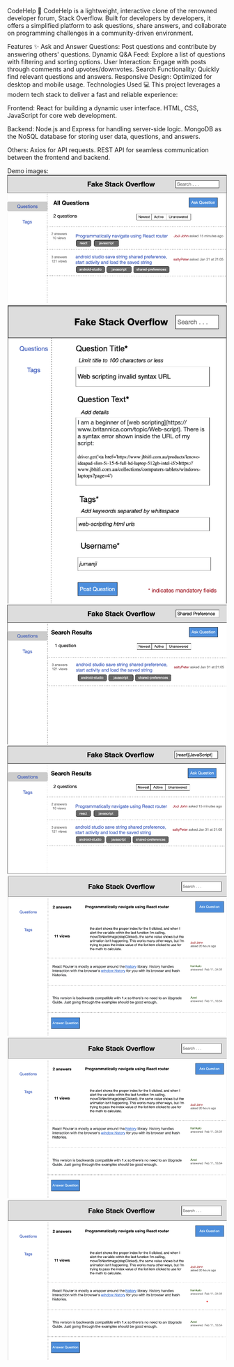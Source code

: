 CodeHelp 🚀
CodeHelp is a lightweight, interactive clone of the renowned developer forum, Stack Overflow. Built for developers by developers, it offers a simplified platform to ask questions, share answers, and collaborate on programming challenges in a community-driven environment.

Features ✨
Ask and Answer Questions: Post questions and contribute by answering others' questions.
Dynamic Q&A Feed: Explore a list of questions with filtering and sorting options.
User Interaction: Engage with posts through comments and upvotes/downvotes.
Search Functionality: Quickly find relevant questions and answers.
Responsive Design: Optimized for desktop and mobile usage.
Technologies Used 💻
This project leverages a modern tech stack to deliver a fast and reliable experience:

Frontend:
React for building a dynamic user interface.
HTML, CSS, JavaScript for core web development.

Backend:
Node.js and Express for handling server-side logic.
MongoDB as the NoSQL database for storing user data, questions, and answers.

Others:
Axios for API requests.
REST API for seamless communication between the frontend and backend.

Demo images:
![alt text](https://github.com/leon7gray/fakestackoverflow/blob/main/image1.png)
![alt text](https://github.com/leon7gray/fakestackoverflow/blob/main/image2.png)
![alt text](https://github.com/leon7gray/fakestackoverflow/blob/main/image3.png)
![alt text](https://github.com/leon7gray/fakestackoverflow/blob/main/image4.png)
![alt text](https://github.com/leon7gray/fakestackoverflow/blob/main/image5.png)
![alt text](https://github.com/leon7gray/fakestackoverflow/blob/main/image6.png)
![alt text](https://github.com/leon7gray/fakestackoverflow/blob/main/image7.png)
